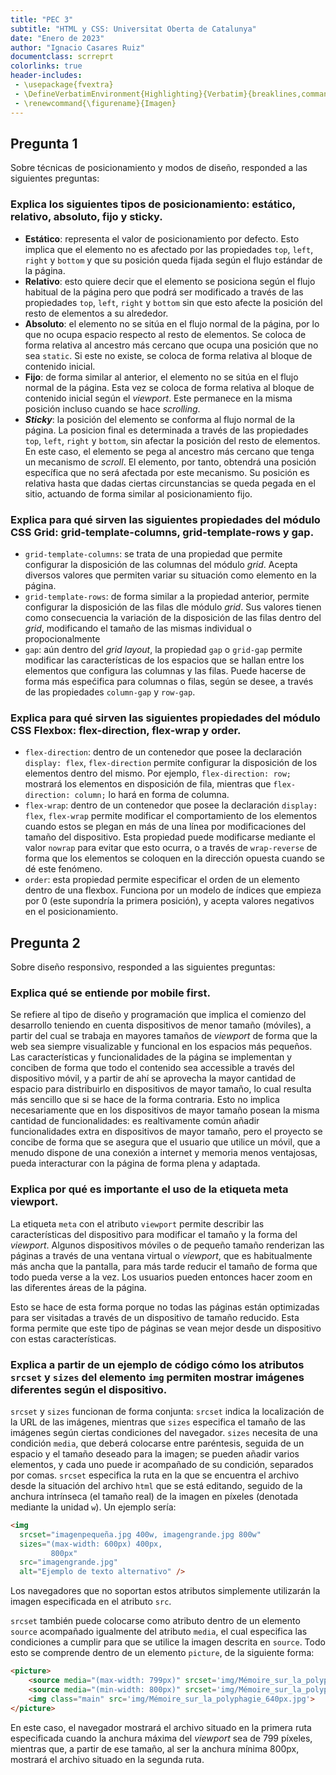 ```yaml
---
title: "PEC 3"
subtitle: "HTML y CSS: Universitat Oberta de Catalunya"
date: "Enero de 2023"
author: "Ignacio Casares Ruiz"
documentclass: scrreprt
colorlinks: true
header-includes:
 - \usepackage{fvextra}
 - \DefineVerbatimEnvironment{Highlighting}{Verbatim}{breaklines,commandchars=\\\{\}}
 - \renewcommand{\figurename}{Imagen}
---
```

## Pregunta 1

Sobre técnicas de posicionamiento y modos de diseño, responded a las siguientes preguntas:

### Explica los siguientes tipos de posicionamiento: estático, relativo, absoluto, fijo y sticky.

* **Estático**: representa el valor de posicionamiento por defecto. Esto implica que el elemento no es afectado por las propiedades `top`, `left`, `right` y `bottom` y que su posición queda fijada según el flujo estándar de la página.
* **Relativo**: esto quiere decir que el elemento se posiciona según el flujo habitual de la página pero que podrá ser modificado a través de las propiedades `top`, `left`, `right` y `bottom` sin que esto afecte la posición del resto de elementos a su alrededor.
* **Absoluto**: el elemento no se sitúa en el flujo normal de la página, por lo que no ocupa espacio respecto al resto de elementos. Se coloca de forma relativa al ancestro más cercano que ocupa una posición que no sea `static`. Si este no existe, se coloca de forma relativa al bloque de contenido inicial.
* **Fijo**: de forma similar al anterior, el elemento no se sitúa en el flujo normal de la página. Esta vez se coloca de forma relativa al bloque de contenido inicial según el _viewport_. Este permanece en la misma posición incluso cuando se hace _scrolling_.
* **_Sticky_**: la posición del elemento se conforma al flujo normal de la página. La posicion final es determinada a través de las propiedades `top`, `left`, `right` y `bottom`, sin afectar la posición del resto de elementos. En este caso, el elemento se pega al ancestro más cercano que tenga un mecanismo de _scroll_. El elemento, por tanto, obtendrá una posición específica que no será afectada por este mecanismo. Su posición es relativa hasta que dadas ciertas circunstancias se queda pegada en el sitio, actuando de forma similar al posicionamiento fijo.

### Explica para qué sirven las siguientes propiedades del módulo CSS Grid: grid-template-columns, grid-template-rows y gap.

* `grid-template-columns`: se trata de una propiedad que permite configurar la disposición de las columnas del módulo _grid_. Acepta diversos valores que permiten variar su situación como elemento en la página.
* `grid-template-rows`: de forma similar a la propiedad anterior, permite configurar la disposición de las filas dle módulo _grid_. Sus valores tienen como consecuencia la variación de la disposición de las filas dentro del _grid_, modificando el tamaño de las mismas individual o propocionalmente 
* `gap`: aún dentro del _grid layout_, la propiedad `gap` o `grid-gap` permite modificar las características de los espacios que se hallan entre los elementos que configura las columnas y las filas.  Puede hacerse de forma más espećifica para columnas o filas, según se desee, a través de las propiedades `column-gap` y `row-gap`.  

### Explica para qué sirven las siguientes propiedades del módulo CSS Flexbox: flex-direction, flex-wrap y order.

* `flex-direction`: dentro de un contenedor que posee la declaración `display: flex`, `flex-direction` permite configurar la disposición de los elementos dentro del mismo. Por ejemplo, `flex-direction: row;` mostrará los elementos en disposición de fila, mientras que `flex-direction: column;` lo hará en forma de columna.
* `flex-wrap`: dentro de un contenedor que posee la declaración `display: flex`, `flex-wrap` permite modificar el comportamiento de los elementos cuando estos se plegan en más de una línea por modificaciones del tamaño del dispositivo. Esta propiedad puede modificarse mediante el valor `nowrap` para evitar que esto ocurra, o a través de `wrap-reverse` de forma que los elementos se coloquen en la dirección opuesta cuando se dé este fenómeno.
* `order`: esta propiedad permite especificar el orden de un elemento dentro de una flexbox. Funciona por un modelo de índices que empieza por 0 (este supondría la primera posición), y acepta valores negativos en el posicionamiento.

## Pregunta 2

Sobre diseño responsivo, responded a las siguientes preguntas:

### Explica qué se entiende por mobile first.

Se refiere al tipo de diseño y programación que implica el comienzo del desarrollo teniendo en cuenta dispositivos de menor tamaño (móviles), a partir del cual se trabaja en mayores tamaños de _viewport_ de forma que la web sea siempre visualizable y funcional en los espacios más pequeños. Las características y funcionalidades de la página se implementan y conciben de forma que todo el contenido sea accessible a través del dispositivo móvil, y a partir de ahí se aprovecha la mayor cantidad de espacio para distribuirlo en dispositivos de mayor tamaño, lo cual resulta más sencillo que si se hace de la forma contraria. Esto no implica necesariamente que en los dispositivos de mayor tamaño posean la misma cantidad de funcionalidades: es realtivamente común añadir funcionalidades extra en dispositivos de mayor tamaño, pero el proyecto se concibe de forma que se asegura que el usuario que utilice un móvil, que a menudo dispone de una conexión a internet y memoria menos ventajosas, pueda interacturar con la página de forma plena y adaptada.

### Explica por qué es importante el uso de la etiqueta meta viewport.
La etiqueta `meta` con el atributo `viewport` permite describir las características del dispositivo para modificar el tamaño y la forma del _viewport_. Algunos dispositivos móviles o de pequeño tamaño renderizan las páginas a través de una ventana virtual o _viewport_, que es habitualmente más ancha que la pantalla, para más tarde reducir el tamaño de forma que todo pueda verse a la vez. Los usuarios pueden entonces hacer zoom en las diferentes áreas de la página.

Esto se hace de esta forma porque no todas las páginas están optimizadas para ser visitadas a través de un dispositivo de tamaño reducido. Esta forma permite que este tipo de páginas se vean mejor desde un dispositivo con estas características.

### Explica a partir de un ejemplo de código cómo los atributos `srcset` y `sizes` del elemento `img` permiten mostrar imágenes diferentes según el dispositivo.

`srcset` y `sizes` funcionan de forma conjunta: `srcset` indica la localización de la URL de las imágenes, mientras que `sizes` especifica el tamaño de las imágenes según ciertas condiciones del navegador. `sizes` necesita de una condición `media`, que deberá colocarse entre paréntesis, seguida de un espacio y el tamaño deseado para la imagen; se pueden añadir varios elementos, y cada uno puede ir acompañado de su condición, separados por comas. `srcset` especifica la ruta en la que se encuentra el archivo desde la situación del archivo `html` que se está editando, seguido de la anchura intrínseca (el tamaño real) de la imagen en píxeles (denotada mediante la unidad `w`). Un ejemplo sería:

```html
<img
  srcset="imagenpequeña.jpg 400w, imagengrande.jpg 800w"
  sizes="(max-width: 600px) 400px,
         800px"
  src="imagengrande.jpg"
  alt="Ejemplo de texto alternativo" />
```

Los navegadores que no soportan estos atributos simplemente utilizarán la imagen especificada en el atributo `src`.

`srcset` también puede colocarse como atributo dentro de un elemento `source` acompañado igualmente del atributo `media`, el cual especifica las condiciones a cumplir para que se utilice la imagen descrita en `source`. Todo esto se comprende dentro de un elemento `picture`, de la siguiente forma:

```html
<picture>
    <source media="(max-width: 799px)" srcset='img/Mémoire_sur_la_polyphagie_498px.jpg'>
    <source media="(min-width: 800px)" srcset='img/Mémoire_sur_la_polyphagie_640px.jpg'>
    <img class="main" src='img/Mémoire_sur_la_polyphagie_640px.jpg'>
</picture>
```

En este caso, el navegador mostrará el archivo situado en la primera ruta especificada cuando la anchura máxima del _viewport_ sea de 799 píxeles, mientras que, a partir de ese tamaño, al ser la anchura mínima 800px, mostrará el archivo situado en la segunda ruta.


